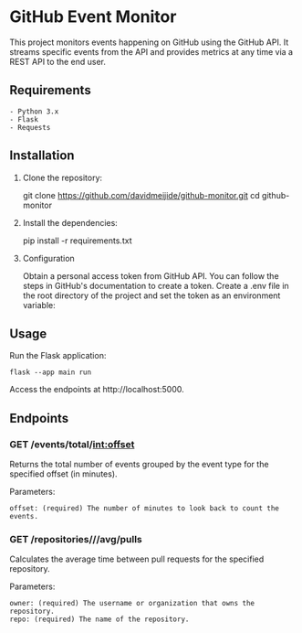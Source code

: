 # GitHub Event Monitor

This project monitors events happening on GitHub using the GitHub API. It streams specific events from the API and provides metrics at any time via a REST API to the end user.
## Requirements

    - Python 3.x
    - Flask
    - Requests

## Installation

1. Clone the repository:

    git clone https://github.com/davidmeijide/github-monitor.git
    cd github-monitor

2. Install the dependencies:

    pip install -r requirements.txt

3. Configuration

    Obtain a personal access token from GitHub API. You can follow the steps in GitHub's documentation to create a token.
    Create a .env file in the root directory of the project and set the token as an environment variable:

## Usage

Run the Flask application: 

    flask --app main run

Access the endpoints at http://localhost:5000.

## Endpoints

### GET /events/total/<int:offset>

Returns the total number of events grouped by the event type for the specified offset (in minutes).

Parameters:

    offset: (required) The number of minutes to look back to count the events.

### GET /repositories/<owner>/<repo>/avg/pulls

Calculates the average time between pull requests for the specified repository.

Parameters:

    owner: (required) The username or organization that owns the repository.
    repo: (required) The name of the repository.